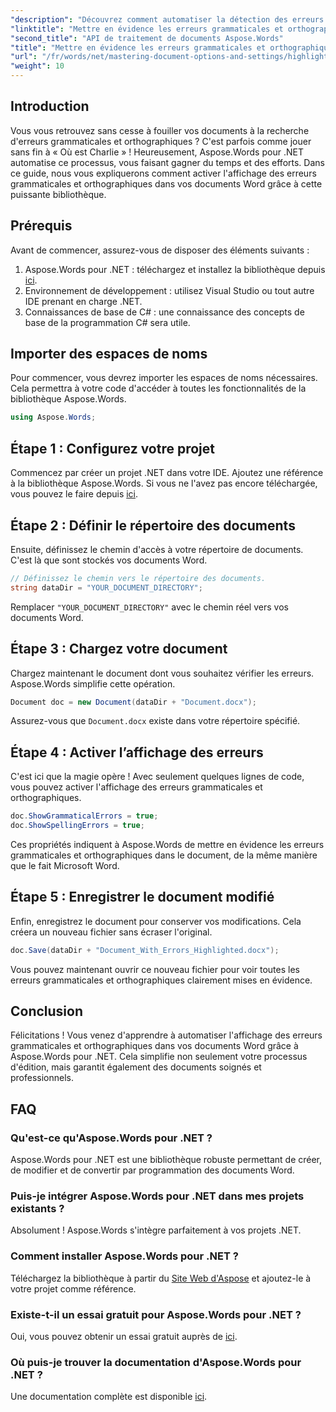 ```yaml
---
"description": "Découvrez comment automatiser la détection des erreurs grammaticales et orthographiques dans vos documents Word grâce à Aspose.Words pour .NET. Ce guide étape par étape."
"linktitle": "Mettre en évidence les erreurs grammaticales et orthographiques"
"second_title": "API de traitement de documents Aspose.Words"
"title": "Mettre en évidence les erreurs grammaticales et orthographiques"
"url": "/fr/words/net/mastering-document-options-and-settings/highlight-grammatical-and-spelling-errors/"
"weight": 10
---
```


## Introduction

Vous vous retrouvez sans cesse à fouiller vos documents à la recherche d'erreurs grammaticales et orthographiques ? C'est parfois comme jouer sans fin à « Où est Charlie » ! Heureusement, Aspose.Words pour .NET automatise ce processus, vous faisant gagner du temps et des efforts. Dans ce guide, nous vous expliquerons comment activer l'affichage des erreurs grammaticales et orthographiques dans vos documents Word grâce à cette puissante bibliothèque.

## Prérequis

Avant de commencer, assurez-vous de disposer des éléments suivants :

1. Aspose.Words pour .NET : téléchargez et installez la bibliothèque depuis [ici](https://releases.aspose.com/words/net/).
2. Environnement de développement : utilisez Visual Studio ou tout autre IDE prenant en charge .NET.
3. Connaissances de base de C# : une connaissance des concepts de base de la programmation C# sera utile.

## Importer des espaces de noms

Pour commencer, vous devrez importer les espaces de noms nécessaires. Cela permettra à votre code d'accéder à toutes les fonctionnalités de la bibliothèque Aspose.Words.

```csharp
using Aspose.Words;
```

## Étape 1 : Configurez votre projet

Commencez par créer un projet .NET dans votre IDE. Ajoutez une référence à la bibliothèque Aspose.Words. Si vous ne l'avez pas encore téléchargée, vous pouvez le faire depuis [ici](https://releases.aspose.com/words/net/).

## Étape 2 : Définir le répertoire des documents

Ensuite, définissez le chemin d'accès à votre répertoire de documents. C'est là que sont stockés vos documents Word.

```csharp
// Définissez le chemin vers le répertoire des documents.
string dataDir = "YOUR_DOCUMENT_DIRECTORY";
```

Remplacer `"YOUR_DOCUMENT_DIRECTORY"` avec le chemin réel vers vos documents Word.

## Étape 3 : Chargez votre document

Chargez maintenant le document dont vous souhaitez vérifier les erreurs. Aspose.Words simplifie cette opération.

```csharp
Document doc = new Document(dataDir + "Document.docx");
```

Assurez-vous que `Document.docx` existe dans votre répertoire spécifié.

## Étape 4 : Activer l’affichage des erreurs

C'est ici que la magie opère ! Avec seulement quelques lignes de code, vous pouvez activer l'affichage des erreurs grammaticales et orthographiques.

```csharp
doc.ShowGrammaticalErrors = true;
doc.ShowSpellingErrors = true;
```

Ces propriétés indiquent à Aspose.Words de mettre en évidence les erreurs grammaticales et orthographiques dans le document, de la même manière que le fait Microsoft Word.

## Étape 5 : Enregistrer le document modifié

Enfin, enregistrez le document pour conserver vos modifications. Cela créera un nouveau fichier sans écraser l'original.

```csharp
doc.Save(dataDir + "Document_With_Errors_Highlighted.docx");
```

Vous pouvez maintenant ouvrir ce nouveau fichier pour voir toutes les erreurs grammaticales et orthographiques clairement mises en évidence.

## Conclusion

Félicitations ! Vous venez d'apprendre à automatiser l'affichage des erreurs grammaticales et orthographiques dans vos documents Word grâce à Aspose.Words pour .NET. Cela simplifie non seulement votre processus d'édition, mais garantit également des documents soignés et professionnels.

## FAQ

### Qu'est-ce qu'Aspose.Words pour .NET ?
Aspose.Words pour .NET est une bibliothèque robuste permettant de créer, de modifier et de convertir par programmation des documents Word.

### Puis-je intégrer Aspose.Words pour .NET dans mes projets existants ?
Absolument ! Aspose.Words s'intègre parfaitement à vos projets .NET.

### Comment installer Aspose.Words pour .NET ?
Téléchargez la bibliothèque à partir du [Site Web d'Aspose](https://releases.aspose.com/words/net/) et ajoutez-le à votre projet comme référence.

### Existe-t-il un essai gratuit pour Aspose.Words pour .NET ?
Oui, vous pouvez obtenir un essai gratuit auprès de [ici](https://releases.aspose.com/).

### Où puis-je trouver la documentation d'Aspose.Words pour .NET ?
Une documentation complète est disponible [ici](https://reference.aspose.com/words/net/).